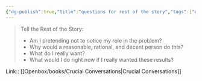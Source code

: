 ```yaml
---
{"dg-publish":true,"title":"questions for rest of the story","tags":["quotes"],"date":"2023-06-26T09:59:07+04:00","modified_at":"2023-07-11T17:26:50+03:00","alias":"questions for rest of the story","dg-path":"/quotes/202306260959.md","permalink":"/quotes/202306260959/","dgPassFrontmatter":true}
---
```



> Tell the Rest of the Story:
> - Am I pretending not to notice my role in the problem?
> - Why would a reasonable, rational, and decent person do this?
> - What do I really want?
> - What would I do right now if I really wanted these results?

Link:: [[Openbox/books/Crucial Conversations|Crucial Conversations]]
